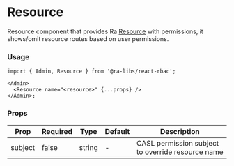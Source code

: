 # Resource

Resource component that provides Ra [Resource](https://marmelab.com/react-admin/Resource.html) with permissions, it shows/omit resource routes based on user permissions.

### Usage

```tsx
import { Admin, Resource } from '@ra-libs/react-rbac';

<Admin>
  <Resource name="<resource>" {...props} />
</Admin>;
```

### Props

| Prop    | Required | Type   | Default | Description                                       |
| ------- | -------- | ------ | ------- | ------------------------------------------------- |
| subject | false    | string | -       | CASL permission subject to override resource name |
